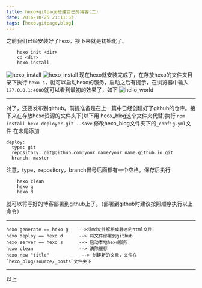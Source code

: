 ```yaml
---
title: hexo+gitpage搭建自己的博客(二)
date: 2016-10-25 21:11:53
tags: [hexo,gitpage,blog]
---
```


之前我们已经安装好了`hexo`，接下来就是初始化了。
```shell
    hexo init <dir>
    cd <dir>
    hexo install
```
<!-- more -->
![hexo_install](/image/hexo/hexo_init.png )
![hexo_install](/image/hexo/npm_install.png)
现在hexo就安装完成了，在存放hexo的文件夹目录下执行 `hexo s`，就可以启动hexo的服务，启动之后有提示，在浏览器中输入`127.0.0.1:4000`就可以看到最初的效果了，如下
![hello_world](/image/hexo/hexo_hello.png)
***
对了，还要发布到github。前提准备是在上一篇中已经创建好了github的仓库。接下来在存放hexo资源的文件夹下(以下用 heox_blog这个文件夹代替)执行
`npm install hexo-deployer-git --save`
修改hexo_blog文件夹下的`_config.yml`文件
在末尾添加
```shell
deploy:
  type: git
  repository: git@github.com:your name/your name.github.io.git
  branch: master
```
注意，type，repository，branch冒号后面都有一个空格。保存后执行
```hexo
    hexo clean
    hexo g
    hexo d
```
就可以将写好的博客部署到github上了。（部署到github时建议按照顺序执行以上命令）
***
```hexo
hexo generate == hexo g    -->将md文件解析成静态的html文件
hexo deploy == hexo d      --> 将文件部署到github
hexo server == hexo s      --> 启动本地hexo服务
hexo clean				   --> 清除缓存
hexo new "title" 			--> 创建新的文章，文件在`hexo_blog/source/_posts`文件夹下
```
***
以上

